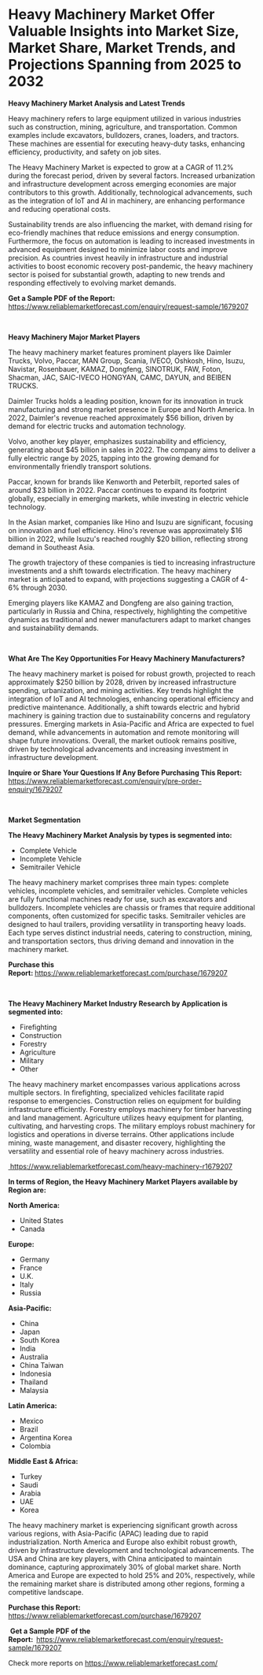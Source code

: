 <p><h1>Heavy Machinery Market Offer Valuable Insights into Market Size, Market Share, Market Trends, and Projections Spanning from 2025 to 2032</h1></p><p><strong>Heavy Machinery Market Analysis and Latest Trends</strong></p>
<p><p>Heavy machinery refers to large equipment utilized in various industries such as construction, mining, agriculture, and transportation. Common examples include excavators, bulldozers, cranes, loaders, and tractors. These machines are essential for executing heavy-duty tasks, enhancing efficiency, productivity, and safety on job sites.</p><p>The Heavy Machinery Market is expected to grow at a CAGR of 11.2% during the forecast period, driven by several factors. Increased urbanization and infrastructure development across emerging economies are major contributors to this growth. Additionally, technological advancements, such as the integration of IoT and AI in machinery, are enhancing performance and reducing operational costs. </p><p>Sustainability trends are also influencing the market, with demand rising for eco-friendly machines that reduce emissions and energy consumption. Furthermore, the focus on automation is leading to increased investments in advanced equipment designed to minimize labor costs and improve precision. As countries invest heavily in infrastructure and industrial activities to boost economic recovery post-pandemic, the heavy machinery sector is poised for substantial growth, adapting to new trends and responding effectively to evolving market demands.</p></p>
<p><strong>Get a Sample PDF of the Report:&nbsp;</strong> <a href="https://www.reliablemarketforecast.com/enquiry/request-sample/1679207?utm_campaign=2251&utm_medium=2&utm_source=Github&utm_content=ia&utm_term=30012025&utm_id=heavy-machinery">https://www.reliablemarketforecast.com/enquiry/request-sample/1679207</a></p>
<p>&nbsp;</p>
<p><strong>Heavy Machinery Major Market Players</strong></p>
<p><p>The heavy machinery market features prominent players like Daimler Trucks, Volvo, Paccar, MAN Group, Scania, IVECO, Oshkosh, Hino, Isuzu, Navistar, Rosenbauer, KAMAZ, Dongfeng, SINOTRUK, FAW, Foton, Shacman, JAC, SAIC-IVECO HONGYAN, CAMC, DAYUN, and BEIBEN TRUCKS. </p><p>Daimler Trucks holds a leading position, known for its innovation in truck manufacturing and strong market presence in Europe and North America. In 2022, Daimler's revenue reached approximately $56 billion, driven by demand for electric trucks and automation technology.</p><p>Volvo, another key player, emphasizes sustainability and efficiency, generating about $45 billion in sales in 2022. The company aims to deliver a fully electric range by 2025, tapping into the growing demand for environmentally friendly transport solutions.</p><p>Paccar, known for brands like Kenworth and Peterbilt, reported sales of around $23 billion in 2022. Paccar continues to expand its footprint globally, especially in emerging markets, while investing in electric vehicle technology.</p><p>In the Asian market, companies like Hino and Isuzu are significant, focusing on innovation and fuel efficiency. Hino's revenue was approximately $16 billion in 2022, while Isuzu's reached roughly $20 billion, reflecting strong demand in Southeast Asia.</p><p>The growth trajectory of these companies is tied to increasing infrastructure investments and a shift towards electrification. The heavy machinery market is anticipated to expand, with projections suggesting a CAGR of 4-6% through 2030. </p><p>Emerging players like KAMAZ and Dongfeng are also gaining traction, particularly in Russia and China, respectively, highlighting the competitive dynamics as traditional and newer manufacturers adapt to market changes and sustainability demands.</p></p>
<p>&nbsp;</p>
<p><strong>What Are The Key Opportunities For Heavy Machinery Manufacturers?</strong></p>
<p><p>The heavy machinery market is poised for robust growth, projected to reach approximately $250 billion by 2028, driven by increased infrastructure spending, urbanization, and mining activities. Key trends highlight the integration of IoT and AI technologies, enhancing operational efficiency and predictive maintenance. Additionally, a shift towards electric and hybrid machinery is gaining traction due to sustainability concerns and regulatory pressures. Emerging markets in Asia-Pacific and Africa are expected to fuel demand, while advancements in automation and remote monitoring will shape future innovations. Overall, the market outlook remains positive, driven by technological advancements and increasing investment in infrastructure development.</p></p>
<p><strong>Inquire or Share Your Questions If Any Before Purchasing This Report:</strong> <a href="https://www.reliablemarketforecast.com/enquiry/pre-order-enquiry/1679207?utm_campaign=2251&utm_medium=2&utm_source=Github&utm_content=ia&utm_term=30012025&utm_id=heavy-machinery">https://www.reliablemarketforecast.com/enquiry/pre-order-enquiry/1679207</a></p>
<p>&nbsp;</p>
<p><strong>Market Segmentation</strong></p>
<p><strong>The Heavy Machinery Market Analysis by types is segmented into:</strong></p>
<p><ul><li>Complete Vehicle</li><li>Incomplete Vehicle</li><li>Semitrailer Vehicle</li></ul></p>
<p><p>The heavy machinery market comprises three main types: complete vehicles, incomplete vehicles, and semitrailer vehicles. Complete vehicles are fully functional machines ready for use, such as excavators and bulldozers. Incomplete vehicles are chassis or frames that require additional components, often customized for specific tasks. Semitrailer vehicles are designed to haul trailers, providing versatility in transporting heavy loads. Each type serves distinct industrial needs, catering to construction, mining, and transportation sectors, thus driving demand and innovation in the machinery market.</p></p>
<p><strong>Purchase this Report:&nbsp;</strong><a href="https://www.reliablemarketforecast.com/purchase/1679207?utm_campaign=2251&utm_medium=2&utm_source=Github&utm_content=ia&utm_term=30012025&utm_id=heavy-machinery">https://www.reliablemarketforecast.com/purchase/1679207</a></p>
<p>&nbsp;</p>
<p><strong>The Heavy Machinery Market Industry Research by Application is segmented into:</strong></p>
<p><ul><li>Firefighting</li><li>Construction</li><li>Forestry</li><li>Agriculture</li><li>Military</li><li>Other</li></ul></p>
<p><p>The heavy machinery market encompasses various applications across multiple sectors. In firefighting, specialized vehicles facilitate rapid response to emergencies. Construction relies on equipment for building infrastructure efficiently. Forestry employs machinery for timber harvesting and land management. Agriculture utilizes heavy equipment for planting, cultivating, and harvesting crops. The military employs robust machinery for logistics and operations in diverse terrains. Other applications include mining, waste management, and disaster recovery, highlighting the versatility and essential role of heavy machinery across industries.</p></p>
<p><a href="https://www.reliablemarketforecast.com/heavy-machinery-r1679207?utm_campaign=2251&utm_medium=2&utm_source=Github&utm_content=ia&utm_term=30012025&utm_id=heavy-machinery">&nbsp;https://www.reliablemarketforecast.com/heavy-machinery-r1679207</a></p>
<p><strong>In terms of Region, the Heavy Machinery Market Players available by Region are:</strong></p>
<p>
    <p> <strong> North America: </strong>
        <ul>
            <li>United States</li>
            <li>Canada</li>
        </ul>
        </p> 
    <p> <strong> Europe: </strong>
        <ul>
            <li>Germany</li>
            <li>France</li>
            <li>U.K.</li>
            <li>Italy</li>
            <li>Russia</li>
        </ul>
        </p> 
    <p> <strong> Asia-Pacific: </strong>
        <ul>
            <li>China</li>
            <li>Japan</li>
            <li>South Korea</li>
            <li>India</li>
            <li>Australia</li>
            <li>China Taiwan</li>
            <li>Indonesia</li>
            <li>Thailand</li>
            <li>Malaysia</li>
        </ul>
        </p> 
    <p> <strong> Latin America: </strong>
        <ul>
            <li>Mexico</li>
            <li>Brazil</li>
            <li>Argentina Korea</li>
            <li>Colombia</li>
        </ul>
        </p> 
    <p> <strong> Middle East & Africa: </strong>
        <ul>
            <li>Turkey</li>
            <li>Saudi</li>
            <li>Arabia</li>
            <li>UAE</li>
            <li>Korea</li>
        </ul>
    </p>
    </p>
<p><p>The heavy machinery market is experiencing significant growth across various regions, with Asia-Pacific (APAC) leading due to rapid industrialization. North America and Europe also exhibit robust growth, driven by infrastructure development and technological advancements. The USA and China are key players, with China anticipated to maintain dominance, capturing approximately 30% of global market share. North America and Europe are expected to hold 25% and 20%, respectively, while the remaining market share is distributed among other regions, forming a competitive landscape.</p></p>
<p><strong>Purchase this Report: </strong><a href="https://www.reliablemarketforecast.com/purchase/1679207?utm_campaign=2251&utm_medium=2&utm_source=Github&utm_content=ia&utm_term=30012025&utm_id=heavy-machinery">https://www.reliablemarketforecast.com/purchase/1679207</a></p>
<p>&nbsp;<strong>Get a Sample PDF of the Report:&nbsp;&nbsp;</strong><a href="https://www.reliablemarketforecast.com/enquiry/request-sample/1679207?utm_campaign=2251&utm_medium=2&utm_source=Github&utm_content=ia&utm_term=30012025&utm_id=heavy-machinery">https://www.reliablemarketforecast.com/enquiry/request-sample/1679207</a></p>
<p><strong></strong></p>
<p>Check more reports on <a href="https://www.reliablemarketforecast.com/?utm_campaign=2251&utm_medium=2&utm_source=Github&utm_content=ia&utm_term=30012025&utm_id=heavy-machinery">https://www.reliablemarketforecast.com/</a></p>